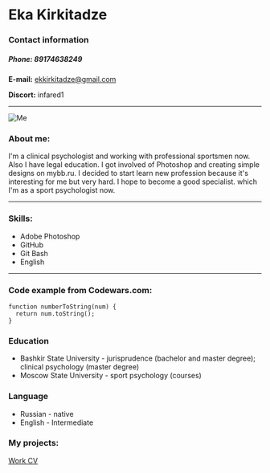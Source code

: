 # **Eka Kirkitadze**
### Contact information
##### **Phone:** 89174638249
**E-mail:** ekkirkitadze@gmail.com

**Discort:** infared1

*********

![Me]("https://magazine.fortevillageresort.com/wp-content/uploads/2022/01/tennis-1024x683.jpg")
### About me:

I'm a clinical psychologist and working with professional sportsmen now. Also I have legal education. I got involved of Photoshop and creating simple designs on mybb.ru.
I decided to start learn new profession because it's interesting for me but very hard. I hope to become a good specialist. which I'm as a sport psychologist now. 
****
### Skills:
+ Adobe Photoshop
+ GitHub
+ Git Bash
+ English
****
### Code example from Codewars.com:
```
function numberToString(num) {
  return num.toString();
}
```
### Education
+ Bashkir State University - jurisprudence (bachelor and master degree); clinical psychology (master degree)
+ Moscow State University - sport psychology (courses)
### Language
* Russian - native
* English - Intermediate
### My projects:
[Work CV](https://github.com/Infared1/rsschool-cv/gh-pages "CV")


